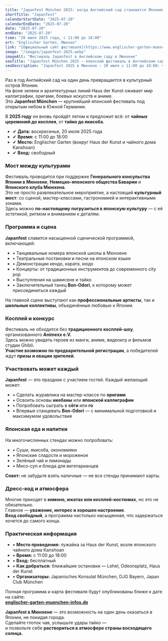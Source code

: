 ```yaml
---
title: "Japanfest München 2025: когда Английский сад становится Японией"
shortTitle: "Japanfest"
calendarStartDate: "2025-07-20"
calendarEndDate: "2025-07-20"
date: "2025-07-20"
endDate: "2025-07-20"
time: "20 июля 2025 года, с 11:00 до 18:00"
ort: "Englischer Garten, Мюнхен"
link: "[Официальный сайт фестиваля](https://www.englischer-garten-muenchen-infos.de/veranstaltungen-events/japanfest-muenchen-2025/)"
image: "/images/japanfest-2025.webp"
imageAlt: "Фестиваль Japanfest в Английском саду в Мюнхене"
seoTitle: "Japanfest München 2025 — японский фестиваль в Английском саду 20 июля"
seoDescription: "Japanfest 2025 в Мюнхене — 20 июля с 11:00 до 18:00: чайная церемония, косплей, тайко, японская еда и культура под открытым небом. Вход свободный!"
---
```


Раз в год Английский сад на один день превращается в культурный остров Японии.  
На фоне зелени и архитектурных линий Haus der Kunst оживает мир каллиграфии, оригами, боевых искусств и аниме.  
Это **Japanfest München** — крупнейший японский фестиваль под открытым небом в Южной Германии.  

В **2025 году** он вновь пройдёт летом и предложит всё: от **чайных церемоний до косплея**, от **тайко до якисоба**.

- ✔ **Дата:** воскресенье, 20 июля 2025 года  
- ✔ **Время:** с 11:00 до 18:00  
- ✔ **Место:** Englischer Garten (вокруг Haus der Kunst и чайного дома Kanshoan)  
- ✔ **Вход:** свободный

### Мост между культурами

Фестиваль проводится при поддержке **Генерального консульства Японии в Мюнхене**, **Немецко-японского общества Баварии** и **Японского клуба Мюнхена**.  
Это не просто развлекательное мероприятие, а настоящий **культурный мост**: со сценой, мастер-классами, гастрономией и интерактивными зонами.  
Здесь можно **по-настоящему погрузиться в японскую культуру** — с её эстетикой, ритмом и вниманием к деталям.

### Программа и сцена

**Japanfest** славится насыщенной сценической программой, включающей:

- • Танцевальные номера японской школы в Мюнхене  
- • Театральные постановки и песни на японском языке  
- • Демонстрации кендо, каратэ, кюдо  
- • Концерты: от традиционных инструментов до современного city pop  
- • Выступления на шамисене и тайко  
- • Заключительный танец **Bon-Odori**, к которому может присоединиться каждый

На главной сцене выступают как **профессиональные артисты**, так и **школьные коллективы**, объединённые любовью к Японии.

### Косплей и конкурс

Фестиваль не обходится без **традиционного косплей-шоу**, организованного **Animexx e.V.**  
Здесь можно увидеть героев из манги, аниме, видеоигр и фильмов студии Ghibli.  
**Участие возможно по предварительной регистрации**, а победителей ждут **призы и овации зрителей**.


### Участвовать может каждый

**Japanfest** — это праздник с участием гостей. Каждый желающий может:

- • Сделать журавлика на мастер-классе по **оригами**  
- • Освоить основы **икебаны** или **японской каллиграфии**  
- • Попробовать сыграть в **сёги** или **го**  
- • Впервые станцевать **Bon-Odori** — с минимальной подготовкой и максимумом удовольствия

### Японская еда и напитки

На многочисленных стендах можно попробовать:

- • Суши, якисоба, окономияки  
- • Японские сладости и мороженое  
- • Зелёный чай и лимонады  
- • Мисо-суп и блюда для вегетарианцев

**Совет:** не забудьте взять наличные — не все стенды принимают карты.

### Дресс-код и атмосфера

Многие приходят в **кимоно, юкатах или косплей-костюмах**, но это не обязательно.  
Главное — **уважение, интерес и хорошее настроение**.  
**Вход свободный**, а программа настолько насыщенная, что задержаться хочется до самого конца.

### Практическая информация

- • **Место проведения:** лужайка за Haus der Kunst, возле японского чайного дома Kanshoan  
- • **Время:** с 11:00 до 18:00  
- • **Вход:** бесплатный  
- • **Как добраться:** ближайшие остановки — Lehel, Odeonsplatz, Haus der Kunst  
- • **Организаторы:** Japanisches Konsulat München, DJG Bayern, Japan Club München

Полная программа и карта фестиваля будут опубликованы ближе к дате на сайте:  
**[englischer-garten-muenchen-infos.de](https://www.englischer-garten-muenchen-infos.de/veranstaltungen-events/japanfest-muenchen-2025/)**


**Japanfest в Мюнхене** — это возможность на один день оказаться в Японии, не покидая города.  
Сделайте глоток чая, услышьте удары тайко —  
и позвольте себе **раствориться в атмосфере страны восходящего солнца.**
